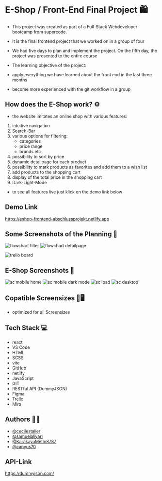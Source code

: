 # E-Shop / Front-End Final Project 🛍️

- This project was created as part of a Full-Stack Webdeveloper bootcamp from supercode.
- It is the final frontend project that we worked on in a group of four
- We had five days to plan and implement the project. On the fifth day, the project was presented to the entire course

- The learning objective of the project:
- apply everything we have learned about the front end in the last three months
- become more experienced with the git workflow in a group

## How does the E-Shop work? ⚙️

- the website imitates an online shop with various features:

1. intuitive navigation
2. Search-Bar
3. various options for filtering:
   - categories
   - price range
   - brands etc
4. possibility to sort by price
5. dynamic detailpage for each product
6. possibility to mark products as favorites and add them to a wish list
7. add products to the shopping cart
8. display of the total price in the shopping cart
9. Dark-Light-Mode

- to see all features live just klick on the demo link below

## Demo Link

https://eshop-frontend-abschlussprojekt.netlify.app

## Some Screenshots of the Planning 📸

![flowchart filter](./src/assets/flowchart/filtercomponent.jpeg)
![flowchart detailpage](./src/assets/flowchart/productdetails.jpeg)

![trello board](./src/assets/Trello_eshop_start.png)

## E-Shop Screenshots 📸

![sc mobile home](./src/assets/sc_mobile_home.png)
![sc mobile dark mode](./src/assets/sc_mobile_dm_detail.png)
![sc ipad](./src/assets/sc_ipad_list_sort.png)
![sc desktop](./src/assets/sc_cart_desktop.png)

## Copatible Screensizes 📱🖥️

- optimized for all Screensizes

## Tech Stack 💻

- react
- VS Code
- HTML
- SCSS
- vite
- GitHub
- netlify
- JavaScript
- GIT
- RESTful API (DummyJSON)
- Figma
- Trello
- Miro

## Authors 🤵‍♀️

- [@cecilestaller](https://github.com/cecilestaller)
- [@samuelaliyari](https://github.com/samuelaliyari)
- [@KarakayaMetin8787](https://github.com/KarakayaMetin8787)
- [@canyus70](https://github.com/canyus70)

## API-Link

https://dummyjson.com/
